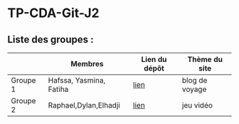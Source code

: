 # TP-CDA-Git-J2

## Liste des groupes :
|                |Membres                        |Lien du dépôt                                                | Thème du site |
|----------------|-------------------------------|-------------------------------------------------------------|---------------|
|Groupe 1        |Hafssa, Yasmina, Fatiha        |[lien](https://github.com/FATI-A/blog-voyage)                |blog de voyage |
|Groupe 2        | Raphael,Dylan,Elhadji         |[lien](https://github.com/elhadjifall98/foxus)               |jeu vidéo      |
